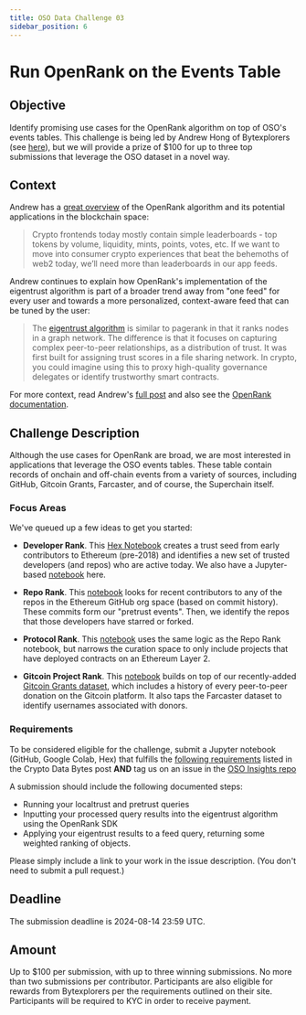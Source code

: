 ```yaml
---
title: OSO Data Challenge 03
sidebar_position: 6
---
```


# Run OpenRank on the Events Table

## Objective

Identify promising use cases for the OpenRank algorithm on top of OSO's events tables. This challenge is being led by Andrew Hong of Bytexplorers (see [here](https://read.cryptodatabytes.com/p/bytexplorers-mission-2-creating-reputation)), but we will provide a prize of $100 for up to three top submissions that leverage the OSO dataset in a novel way.

## Context

Andrew has a [great overview](https://read.cryptodatabytes.com/p/openrank-powering-apps-with-contextual) of the OpenRank algorithm and its potential applications in the blockchain space:

> Crypto frontends today mostly contain simple leaderboards - top tokens by volume, liquidity, mints, points, votes, etc. If we want to move into consumer crypto experiences that beat the behemoths of web2 today, we’ll need more than leaderboards in our app feeds.

Andrew continues to explain how OpenRank's implementation of the eigentrust algorithm is part of a broader trend away from "one feed" for every user and towards a more personalized, context-aware feed that can be tuned by the user:

> The [eigentrust algorithm](https://docs.openrank.com/reputation-algorithms/eigentrust) is similar to pagerank in that it ranks nodes in a graph network. The difference is that it focuses on capturing complex peer-to-peer relationships, as a distribution of trust. It was first built for assigning trust scores in a file sharing network. In crypto, you could imagine using this to proxy high-quality governance delegates or identify trustworthy smart contracts.

For more context, read Andrew's [full post](https://read.cryptodatabytes.com/p/openrank-powering-apps-with-contextual) and also see the [OpenRank documentation](https://docs.openrank.com/).

## Challenge Description

Although the use cases for OpenRank are broad, we are most interested in applications that leverage the OSO events tables. These table contain records of onchain and off-chain events from a variety of sources, including GitHub, Gitcoin Grants, Farcaster, and of course, the Superchain itself.

### Focus Areas

We've queued up a few ideas to get you started:

- **Developer Rank**. This [Hex Notebook](https://app.hex.tech/00bffd76-9d33-4243-8e7e-9add359f25c7/app/1488806c-cc70-4245-b8f6-78ace4a5a0e7/latest) creates a trust seed from early contributors to Ethereum (pre-2018) and identifies a new set of trusted developers (and repos) who are active today. We also have a Jupyter-based [notebook](https://github.com/opensource-observer/insights/blob/main/community/data_challenges/openrank/OpenRank_DevRank.ipynb) here.
- **Repo Rank**. This [notebook](https://github.com/opensource-observer/insights/blob/main/community/data_challenges/openrank/OpenRank_RepoRank.ipynb) looks for recent contributors to any of the repos in the Ethereum GitHub org space (based on commit history). These commits form our "pretrust events". Then, we identify the repos that those developers have starred or forked.

- **Protocol Rank**. This [notebook](https://github.com/opensource-observer/insights/blob/main/community/data_challenges/openrank/OpenRank_ProtocolRank.ipynb) uses the same logic as the Repo Rank notebook, but narrows the curation space to only include projects that have deployed contracts on an Ethereum Layer 2.

- **Gitcoin Project Rank**. This [notebook](https://github.com/opensource-observer/insights/blob/main/community/data_challenges/openrank/OpenRank_GitcoinProjectRank.ipynb) builds on top of our recently-added [Gitcoin Grants dataset](../../integrate/datasets/index.mdx#gitcoin-and-passport-data), which includes a history of every peer-to-peer donation on the Gitcoin platform. It also taps the Farcaster dataset to identify usernames associated with donors.

### Requirements

To be considered eligible for the challenge, submit a Jupyter notebook (GitHub, Google Colab, Hex) that fulfills the [following requirements](https://read.cryptodatabytes.com/i/146078461/mission-participation-rewards-and-guidelines) listed in the Crypto Data Bytes post **AND** tag us on an issue in the [OSO Insights repo](https://github.com/opensource-observer/insights/issues/new/choose)

A submission should include the following documented steps:

- Running your localtrust and pretrust queries
- Inputting your processed query results into the eigentrust algorithm using the OpenRank SDK
- Applying your eigentrust results to a feed query, returning some weighted ranking of objects.

Please simply include a link to your work in the issue description. (You don't need to submit a pull request.)

## Deadline

The submission deadline is 2024-08-14 23:59 UTC.

## Amount

Up to $100 per submission, with up to three winning submissions. No more than two submissions per contributor. Participants are also eligible for rewards from Bytexplorers per the requirements outlined on their site. Participants will be required to KYC in order to receive payment.
